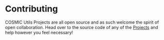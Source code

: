# Contributing

COSMIC Utils Projects are all open source and as such welcome the spirit of open collaboration. Head over to the source code of any of the [Projects](/projects.html) and help however you feel necessary!
